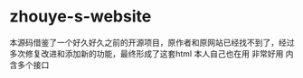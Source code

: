 # zhouye-s-website
本源码借鉴了一个好久好久之前的开源项目，原作者和原网站已经找不到了，经过多次修复改进和添加新的功能，最终形成了这套html
本人自己也在用 非常好用 内含多个接口
